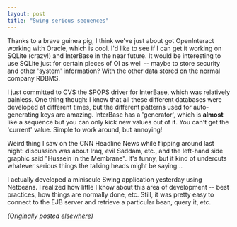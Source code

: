 ```yaml
---
layout: post
title: "Swing serious sequences"
---
```




<p>Thanks to a brave guinea pig, I think we've just about got OpenInteract working with Oracle, which is cool. I'd like to see if I can get it working on SQLite (crazy!) and InterBase in the near future. It would be interesting to use SQLite just for certain pieces of OI as well -- maybe to store security and other 'system' information? With the other data stored on the normal company RDBMS.</p>

<p>I just committed to CVS the SPOPS driver for InterBase, which was relatively painless. One thing though: I know that all these different databases were developed at different times, but the different patterns used for auto-generating keys are amazing. InterBase has a 'generator', which is <b>almost</b> like a sequence but you can only kick new values out of it. You can't get the 'current' value. Simple to work around, but annoying!</p>

<p>Weird thing I saw on the CNN Headline News while flipping around last night: discussion was about Iraq, evil Saddam, etc., and the left-hand side graphic said "Hussein in the Membrane". It's funny, but it kind of undercuts whatever serious things the talking heads might be saying...</p>

<p>I actually developed a miniscule Swing application yesterday using Netbeans. I realized how little I know about this area of development -- best practices, how things are normally done, etc. Still, it was pretty easy to connect to the EJB server and retrieve a particular bean, query it, etc.</p>


<p><em>(Originally posted <a href="http://use.perl.org/~lachoy/journal/4499">elsewhere</a>)</em></p>


